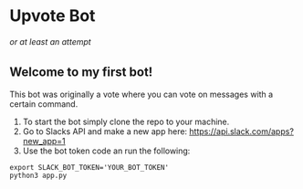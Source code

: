 # Upvote Bot 
###### or at least an attempt

## Welcome to my first bot!

This bot was originally a vote where you can vote on messages with a certain command.

1. To start the bot simply clone the repo to your machine.
2. Go to Slacks API and make a new app here: https://api.slack.com/apps?new_app=1
3. Use the bot token code an run the following:
```
export SLACK_BOT_TOKEN='YOUR_BOT_TOKEN'
python3 app.py
```